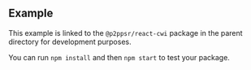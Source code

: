 ## Example

This example is linked to the `@p2ppsr/react-cwi` package in the parent directory for development purposes.

You can run `npm install` and then `npm start` to test your package.
